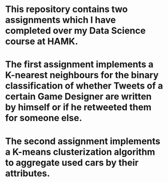 # This repository contains two assignments which I have completed over my Data Science course at HAMK.
# The first assignment implements a K-nearest neighbours for the binary classification of whether Tweets of a certain Game Designer are written by himself or if he retweeted them for someone else.
# The second assignment implements a K-means clusterization algorithm to aggregate used cars by their attributes.
